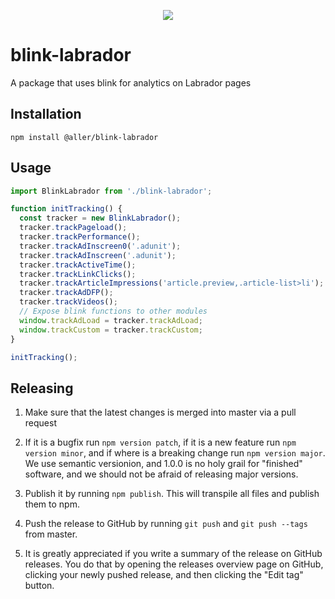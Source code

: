<p align="center">
  <img src="logo.svg" />
</p>

# blink-labrador

A package that uses blink for analytics on Labrador pages

## Installation

```
npm install @aller/blink-labrador
```

## Usage

```javascript
import BlinkLabrador from './blink-labrador';

function initTracking() {
  const tracker = new BlinkLabrador();
  tracker.trackPageload();
  tracker.trackPerformance();
  tracker.trackAdInscreen0('.adunit');
  tracker.trackAdInscreen('.adunit');
  tracker.trackActiveTime();
  tracker.trackLinkClicks();
  tracker.trackArticleImpressions('article.preview,.article-list>li');
  tracker.trackAdDFP();
  tracker.trackVideos();
  // Expose blink functions to other modules
  window.trackAdLoad = tracker.trackAdLoad;
  window.trackCustom = tracker.trackCustom;
}

initTracking();
```

## Releasing

1. Make sure that the latest changes is merged into master via a pull request

2. If it is a bugfix run `npm version patch`, if it is a new feature run `npm version minor`, and if where is a breaking change run `npm version major`. We use semantic versionion, and 1.0.0 is no holy grail for "finished" software, and we should not be afraid of releasing major versions.

3. Publish it by running `npm publish`. This will transpile all files and publish them to npm.

4. Push the release to GitHub by running `git push` and `git push --tags` from master.

5. It is greatly appreciated if you write a summary of the release on GitHub releases. You do that by opening the releases overview page on GitHub, clicking your newly pushed release, and then clicking the "Edit tag" button.
